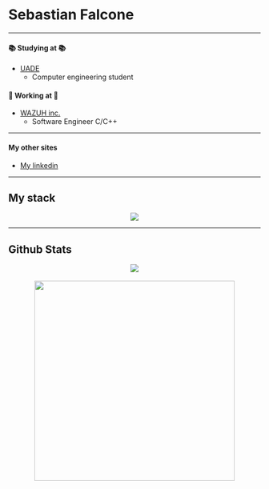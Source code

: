 # Sebastian Falcone
__________ 
#### :books: Studying at :books:
  - [UADE](https://www.uade.edu.ar)
    - Computer engineering student

#### :wrench: Working at :wrench:
  - [WAZUH inc.](https://wazuh.com)
    - Software Engineer C/C++
    
__________
#### My other sites
  
  * <a href="https://www.linkedin.com/in/sebastian-falcone-593503127/">My linkedin </a> 

__________
## My stack
<p align="center">
 <a href="https://github.com/wazuh/wazuh"> <img src="https://github-readme-stats.vercel.app/api/pin/?username=wazuh&repo=wazuh&theme=gruvbox" /> </a>
</p>

__________
## Github Stats
 
<p align="center">
 <a href="https://github.com/sebasfalcone">
  <img align="center" src="https://github-readme-stats.vercel.app/api/?username=sebasfalcone&count_private=true&theme=gruvbox&showicons=true" />
 </a>
 <br><br>
  <a href="https://github.com/sebasfalcone"><img width="400" src="https://github-readme-stats.vercel.app/api/top-langs/?username=sebasfalcone&hide=shell&langs_count=10&layout=compact&theme=gruvbox">
 <br><br>
</p>




